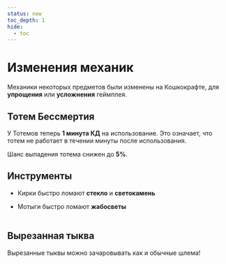 ```yaml
---
status: new
toc_depth: 1
hide:
  - toc
---
```


# Изменения механик

Механики некоторых предметов были изменены на Кошкокрафте, для **упрощения** или **усложнения** геймплея.

## Тотем Бессмертия

<ItemCard>
<Card style="overflow: hidden;" class="m-0">
    <template #header>
        <Image alt="user header" src="/assets/bestiary/items/totem.png" width="25%"/>
    </template>
</Card>
</ItemCard>

У Тотемов теперь **1 минута КД** на использование. Это означает, что тотем не работает в течении минуты после использования.

Шанс выпадения тотема снижен до **5%**.

## Инструменты

<ItemCard>
<Card style="overflow: hidden;" class="m-0">
    <template #header>
        <Image alt="user header" src="/assets/bestiary/items/pickaxe_and_hoe.png" width="40%"/>
    </template>
</Card>
</ItemCard>

- Кирки быстро ломают **стекло** и **светокамень**

- Мотыги быстро ломают **жабосветы**
<br><br>

## Вырезанная тыква

<ItemCard>
<Card style="overflow: hidden;" class="m-0">
    <template #header>
        <Image alt="user header" src="/assets/bestiary/block/carved_pumpkin.webp" width="30%"/>
    </template>
</Card>
</ItemCard>

Вырезанные тыквы можно зачаровывать как и обычные шлема!
<br><br><br><br><br>
